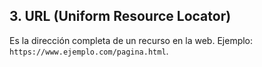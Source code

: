 ## 3. URL (Uniform Resource Locator)

Es la dirección completa de un recurso en la web. Ejemplo: `https://www.ejemplo.com/pagina.html`.
